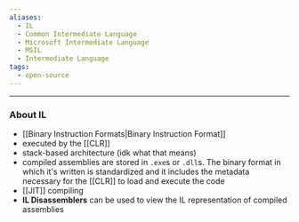 ```yaml
---
aliases:
  - IL
  - Common Intermediate Language
  - Microsoft Intermediate Language
  - MSIL
  - Intermediate Language
tags:
  - open-source
---
```

---

### About IL

- [[Binary Instruction Formats|Binary Instruction Format]]
- executed by the [[CLR]]
- stack-based architecture (idk what that means)
- compiled assemblies are stored in `.exe`s or `.dll`s. The binary format in which it's written is standardized and it includes the metadata necessary for the [[CLR]] to load and execute the code
- [[JIT]] compiling
- **IL Disassemblers** can be used to view the IL representation of compiled assemblies